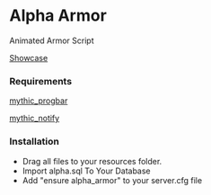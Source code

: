 # Alpha Armor

Animated Armor Script

[Showcase](https://streamable.com/ay6hbe)

### Requirements

[mythic_progbar](https://github.com/HalCroves/mythic_progbar)

[mythic_notify](https://github.com/JayMontana36/mythic_notify)

### Installation

- Drag all files to your resources folder.
- Import alpha.sql To Your Database
- Add "ensure alpha_armor" to your server.cfg file
